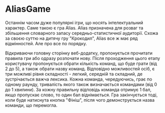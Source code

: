 # AliasGame
Останнім часом дуже популярні ігри, що носять інтелектуальний характер. Саме такою є гра Alias.
Alias призначена для розваг та збільшення словарного запасу середньо-статистичної аудиторії.
Схожа за своєю суттю на дитячу гру "Крокодил", Alias все ж має ряд відмінностей.
Але про все по порядку.

Відкриваючи головну сторінку веб-додатку, пропонується прочитати правила гри або одразу розпочати 
нову. Після проходження цього етапу користувачу пропонується обрати кількість команд, що буде грати (від 2 до 5), а також обрати назву команд. Відповідно можливостей осіб, є три можливі рівня складності - легкий, середній та складний, де зустрічається важча лексика. Кожна команда, чередуючись, грає по одному раунду, тривалість якого також визначається командами (від 0 до 1 хвилини). За кожну правильну відповідь команда отримує 1 бал, якщо пропускає слово, то один бал віднімається. Гра закінчується тоді, коли буде натиснута кнопка "Фініш", після чого демонструється назва команди, що перемогла.
